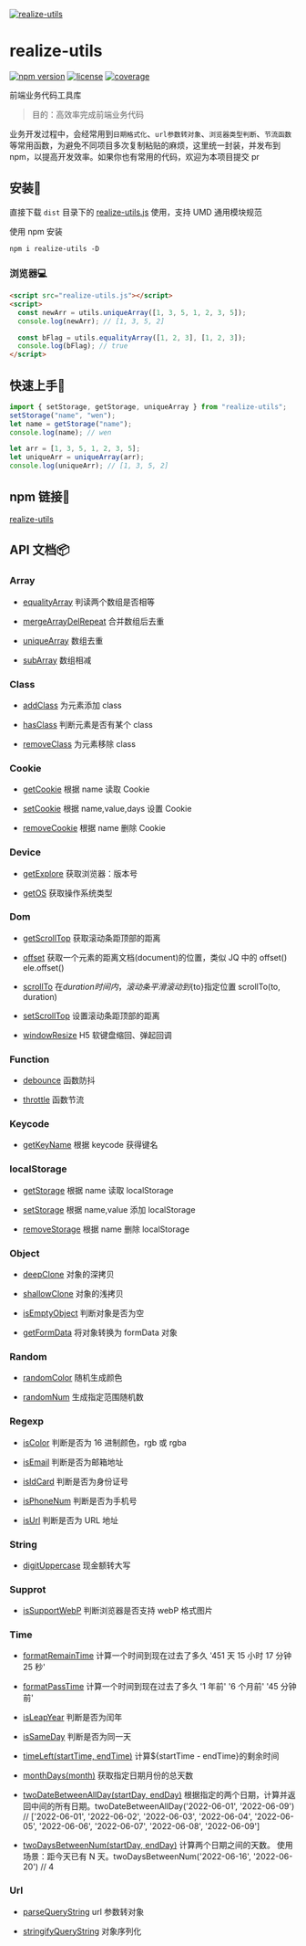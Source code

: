 [![realize-utils](http://oss.tianmasport.com/gx/size/2022-02-23/196/946000020912472064.png)](https://github.com/wenreq/realize-utils)

# realize-utils

[![npm version](https://img.shields.io/static/v1?label=npm&message=v1.2.1&color=blue)](https://www.npmjs.com/package/realize-utils) [![license](https://img.shields.io/static/v1?label=license&message=MIT&color=green)](https://www.npmjs.com/package/realize-utils) [![coverage](https://img.shields.io/static/v1?label=coverage&message=80.71%&color=ff69b4)](https://github.com/wenreq/realize-utils/tree/master/test)

前端业务代码工具库

> 目的：高效率完成前端业务代码

业务开发过程中，会经常用到`日期格式化`、`url参数转对象`、`浏览器类型判断`、`节流函数`等常用函数，为避免不同项目多次复制粘贴的麻烦，这里统一封装，并发布到 npm，以提高开发效率。如果你也有常用的代码，欢迎为本项目提交 pr

## 安装:wrench:

直接下载 `dist` 目录下的 [realize-utils.js](https://github.com/wenreq/realize-utils/blob/master/dist/realize-utils.js) 使用，支持 UMD 通用模块规范

使用 npm 安装

```shell
npm i realize-utils -D
```

### 浏览器:computer:

```html
<script src="realize-utils.js"></script>
<script>
  const newArr = utils.uniqueArray([1, 3, 5, 1, 2, 3, 5]);
  console.log(newArr); // [1, 3, 5, 2]

  const bFlag = utils.equalityArray([1, 2, 3], [1, 2, 3]);
  console.log(bFlag); // true
</script>
```

## 快速上手:key:

```js
import { setStorage, getStorage, uniqueArray } from "realize-utils";
setStorage("name", "wen");
let name = getStorage("name");
console.log(name); // wen

let arr = [1, 3, 5, 1, 2, 3, 5];
let uniqueArr = uniqueArray(arr);
console.log(uniqueArr); // [1, 3, 5, 2]
```

## npm 链接:link:

[realize-utils](https://www.npmjs.com/package/realize-utils)

## API 文档:package:

### Array

- [equalityArray](https://github.com/wenreq/realize-utils/blob/master/src/array/equalityArray.js) 判读两个数组是否相等

- [mergeArrayDelRepeat](https://github.com/wenreq/realize-utils/blob/master/src/array/mergeArrayDelRepeat.js) 合并数组后去重

- [uniqueArray](https://github.com/wenreq/realize-utils/blob/master/src/array/uniqueArray.js) 数组去重

- [subArray](https://github.com/wenreq/realize-utils/blob/master/src/array/subArray.js) 数组相减

### Class

- [addClass](https://github.com/wenreq/realize-utils/blob/master/src/class/addClass.js) 为元素添加 class

- [hasClass](https://github.com/wenreq/realize-utils/blob/master/src/class/hasClass.js) 判断元素是否有某个 class

- [removeClass](https://github.com/wenreq/realize-utils/blob/master/src/class/removeClass.js) 为元素移除 class

### Cookie

- [getCookie](https://github.com/wenreq/realize-utils/blob/master/src/cookie/getCookie.js) 根据 name 读取 Cookie

- [setCookie](https://github.com/wenreq/realize-utils/blob/master/src/cookie/setCookie.js) 根据 name,value,days 设置 Cookie

- [removeCookie](https://github.com/wenreq/realize-utils/blob/master/src/cookie/removeCookie.js) 根据 name 删除 Cookie

### Device

- [getExplore](https://github.com/wenreq/realize-utils/blob/master/src/device/getExplore.js) 获取浏览器：版本号

- [getOS](https://github.com/wenreq/realize-utils/blob/master/src/device/getOS.js) 获取操作系统类型

### Dom

- [getScrollTop](https://github.com/wenreq/realize-utils/blob/master/src/dom/getScrollTop.js) 获取滚动条距顶部的距离

- [offset](https://github.com/wenreq/realize-utils/blob/master/src/dom/offset.js) 获取一个元素的距离文档(document)的位置，类似 JQ 中的 offset() ele.offset()

- [scrollTo](https://github.com/wenreq/realize-utils/blob/master/src/dom/scrollTo.js) 在${duration}时间内，滚动条平滑滚动到${to}指定位置 scrollTo(to, duration)

- [setScrollTop](https://github.com/wenreq/realize-utils/blob/master/src/dom/setScrollTop.js) 设置滚动条距顶部的距离

- [windowResize](https://github.com/wenreq/realize-utils/blob/master/src/dom/windowResize.js) H5 软键盘缩回、弹起回调

### Function

- [debounce](https://github.com/wenreq/realize-utils/blob/master/src/function/debounce.js) 函数防抖

- [throttle](https://github.com/wenreq/realize-utils/blob/master/src/function/throttle.js) 函数节流

### Keycode

- [getKeyName](https://github.com/wenreq/realize-utils/blob/master/src/keycode/getKeyName.js) 根据 keycode 获得键名

### localStorage

- [getStorage](https://github.com/wenreq/realize-utils/blob/master/src/storage/index.js) 根据 name 读取 localStorage

- [setStorage](https://github.com/wenreq/realize-utils/blob/master/src/storage/index.js) 根据 name,value 添加 localStorage

- [removeStorage](https://github.com/wenreq/realize-utils/blob/master/src/storage/index.js) 根据 name 删除 localStorage

### Object

- [deepClone](https://github.com/wenreq/realize-utils/blob/master/src/object/deepClone.js) 对象的深拷贝

- [shallowClone](https://github.com/wenreq/realize-utils/blob/master/src/object/shallowClone.js) 对象的浅拷贝

- [isEmptyObject](https://github.com/wenreq/realize-utils/blob/master/src/object/isEmptyObject.js) 判断对象是否为空

- [getFormData](https://github.com/wenreq/realize-utils/blob/master/src/object/getFormData.js) 将对象转换为 formData 对象

### Random

- [randomColor](https://github.com/wenreq/realize-utils/blob/master/src/random/randomColor.js) 随机生成颜色

- [randomNum](https://github.com/wenreq/realize-utils/blob/master/src/random/randomNum.js) 生成指定范围随机数

### Regexp

- [isColor](https://github.com/wenreq/realize-utils/blob/master/src/regexp/isColor.js) 判断是否为 16 进制颜色，rgb 或 rgba

- [isEmail](https://github.com/wenreq/realize-utils/blob/master/src/regexp/isEmail.js) 判断是否为邮箱地址

- [isIdCard](https://github.com/wenreq/realize-utils/blob/master/src/regexp/isIdCard.js) 判断是否为身份证号

- [isPhoneNum](https://github.com/wenreq/realize-utils/blob/master/src/regexp/isPhoneNum.js) 判断是否为手机号

- [isUrl](https://github.com/wenreq/realize-utils/blob/master/src/regexp/isUrl.js) 判断是否为 URL 地址

### String

- [digitUppercase](https://github.com/wenreq/realize-utils/blob/master/src/string/digitUppercase.js) 现金额转大写

### Supprot

- [isSupportWebP](https://github.com/wenreq/realize-utils/blob/master/src/support/isSupportWebP.js) 判断浏览器是否支持 webP 格式图片

### Time

- [formatRemainTime](https://github.com/wenreq/realize-utils/blob/master/src/time/formatRemainTime.js) 计算一个时间到现在过去了多久 '451 天 15 小时 17 分钟 25 秒'

- [formatPassTime](https://github.com/wenreq/realize-utils/blob/master/src/time/formatPassTime.js) 计算一个时间到现在过去了多久 '1 年前' '6 个月前' '45 分钟前'

- [isLeapYear](https://github.com/wenreq/realize-utils/blob/master/src/time/isLeapYear.js) 判断是否为闰年

- [isSameDay](https://github.com/wenreq/realize-utils/blob/master/src/time/isSameDay.js) 判断是否为同一天

- [timeLeft(startTime, endTime)](https://github.com/wenreq/realize-utils/blob/master/src/time/timeLeft.js) 计算${startTime - endTime}的剩余时间

- [monthDays(month)](https://github.com/wenreq/realize-utils/blob/master/src/time/monthDays.js) 获取指定日期月份的总天数

- [twoDateBetweenAllDay(startDay, endDay)](https://github.com/wenreq/realize-utils/blob/master/src/time/twoDateBetweenAllDay.js) 根据指定的两个日期，计算并返回中间的所有日期。twoDateBetweenAllDay('2022-06-01', '2022-06-09') // ['2022-06-01', '2022-06-02', '2022-06-03', '2022-06-04', '2022-06-05', '2022-06-06', '2022-06-07', '2022-06-08', '2022-06-09']

- [twoDaysBetweenNum(startDay, endDay)](https://github.com/wenreq/realize-utils/blob/master/src/time/twoDaysBetweenNum.js) 计算两个日期之间的天数。 使用场景：距今天已有 N 天。twoDaysBetweenNum('2022-06-16', '2022-06-20') // 4

### Url

- [parseQueryString](https://github.com/wenreq/realize-utils/blob/master/src/url/parseQueryString.js) url 参数转对象

- [stringifyQueryString](https://github.com/wenreq/realize-utils/blob/master/src/url/stringifyQueryString.js) 对象序列化
